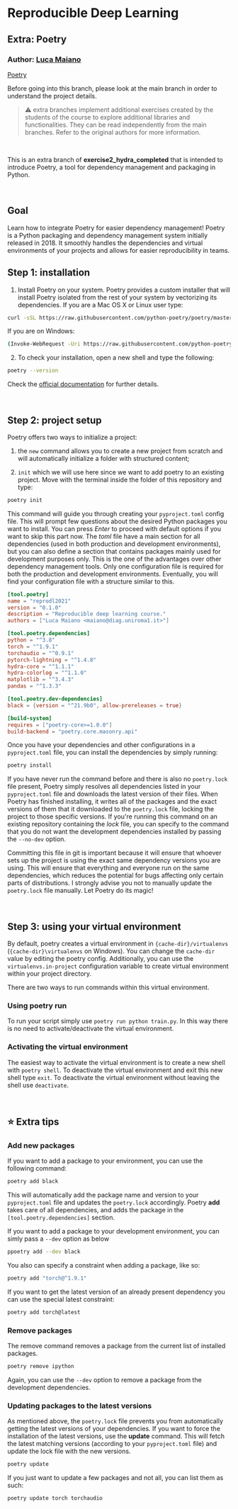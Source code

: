 # Reproducible Deep Learning
## Extra: Poetry
### Author: [Luca Maiano](https://github.com/lucamaiano)
[Poetry](https://python-poetry.org/)

Before going into this branch, please look at the main branch in order to understand the project details.
>:warning: extra branches implement additional exercises created by the students of the course to explore additional libraries and functionalities.
> They can be read independently from the main branches. Refer to the original authors for more information.

&nbsp;

This is an extra branch of **exercise2_hydra_completed** that is intended to introduce Poetry, a tool for dependency management and packaging in Python. 

&nbsp;

## Goal
Learn how to integrate Poetry for easier dependency management! Poetry is a Python packaging and dependency management system initially released in 2018. It smoothly handles the dependencies and virtual environments of your projects and allows for easier reproducibility in teams.

## Step 1: installation
1. Install Poetry on your system. Poetry provides a custom installer that will install Poetry isolated from the rest of your system by vectorizing its dependencies.
If you are a Mac OS X or Linux user type:

```bash
curl -sSL https://raw.githubusercontent.com/python-poetry/poetry/master/get-poetry.py | python -
```

If you are on Windows:

```bash
(Invoke-WebRequest -Uri https://raw.githubusercontent.com/python-poetry/poetry/master/get-poetry.py -UseBasicParsing).Content | python -
```

2. To check your installation, open a new shell and type the following:

```bash
poetry --version
```

Check the [official documentation](https://python-poetry.org/docs/#installation) for further details.

&nbsp;

## Step 2: project setup

Poetry offers two ways to initialize a project: 

1. the `new` command allows you to create a new project from scratch and will automatically initialize a folder with structured content;

2. `init` which we will use here since we want to add poetry to an existing project. Move with the terminal inside the folder of this repository and type:

```bash
poetry init
```

This command will guide you through creating your `pyproject.toml` config file. This will prompt few questions about the desired Python packages you want to install. You can press *Enter* to proceed with default options if you want to skip this part now. The *toml* file have a main section for all dependencies (used in both production and development environments), but you can also define a section that contains packages mainly used for development purposes only. This is the one of the advantages over other dependency management tools. Only one configuration file is required for both the production and development environments. Eventually, you will find your configuration file with a structure similar to this.

```toml
[tool.poetry]
name = "reprodl2021"
version = "0.1.0"
description = "Reproducible deep learning course."
authors = ["Luca Maiano <maiano@diag.uniroma1.it>"]

[tool.poetry.dependencies]
python = "^3.8"
torch = "^1.9.1"
torchaudio = "^0.9.1"
pytorch-lightning = "^1.4.8"
hydra-core = "^1.1.1"
hydra-colorlog = "^1.1.0"
matplotlib = "^3.4.3"
pandas = "^1.3.3"

[tool.poetry.dev-dependencies]
black = {version = "^21.9b0", allow-prereleases = true}

[build-system]
requires = ["poetry-core>=1.0.0"]
build-backend = "poetry.core.masonry.api"
```

Once you have your dependencies and other configurations in a `pyproject.toml` file, you can install the dependencies by simply running:

```bash
poetry install
```

If you have never run the command before and there is also no `poetry.lock` file present, Poetry simply resolves all dependencies listed in your `pyproject.toml` file and downloads the latest version of their files. When Poetry has finished installing, it writes all of the packages and the exact versions of them that it downloaded to the `poetry.lock` file, locking the project to those specific versions. If you're running this command on an existing repository containing the *lock* file, you can specify to the command that you do not want the development dependencies installed by passing the `--no-dev` option.

Committing this file in git is important because it will ensure that whoever sets up the project is using the exact same dependency versions you are using. This will ensure that everything and everyone run on the same dependencies, which reduces the potential for bugs affecting only certain parts of distributions. I strongly advise you not to manually update the `poetry.lock` file manually. Let Poetry do its magic!

&nbsp;

## Step 3: using your virtual environment

By default, poetry creates a virtual environment in `{cache-dir}/virtualenvs` (`{cache-dir}\virtualenvs` on Windows). You can change the `cache-dir` value by editing the poetry config. Additionally, you can use the `virtualenvs.in-project` configuration variable to create virtual environment within your project directory.

There are two ways to run commands within this virtual environment.

###  Using poetry run

To run your script simply use `poetry run python train.py`. In this way there is no need to activate/deactivate the virtual environment.

###  Activating the virtual environment

The easiest way to activate the virtual environment is to create a new shell with `poetry shell`. To deactivate the virtual environment and exit this new shell type `exit`. To deactivate the virtual environment without leaving the shell use `deactivate`.

&nbsp;

## :star: Extra tips

### Add new packages

If you want to add a package to your environment, you can use the following command:

```bash
poetry add black
```

This will automatically add the package name and version to your `pyproject.toml` file and updates the `poetry.lock` accordingly. Poetry **add** takes care of all dependencies, and adds the package in the `[tool.poetry.dependencies]` section.

If you want to add a package to your development environment, you can simly pass a `--dev` option as below

```bash
ppoetry add --dev black
```

You also can specify a constraint when adding a package, like so:

```bash
poetry add "torch@^1.9.1"
```

If you want to get the latest version of an already present dependency you can use the special latest constraint:

```bash
poetry add torch@latest
```

### Remove packages

The remove command removes a package from the current list of installed packages.

```bash
poetry remove ipython
```

Again, you can use the `--dev` option to remove a package from the development dependencies.

### Updating packages to the latest versions

As mentioned above, the `poetry.lock` file prevents you from automatically getting the latest versions of your dependencies. If you want to force the installation of the latest versions, use the **update** command. This will fetch the latest matching versions (according to your `pyproject.toml` file) and update the lock file with the new versions. 

```bash
poetry update
```

If you just want to update a few packages and not all, you can list them as such:

```bash
poetry update torch torchaudio
```
